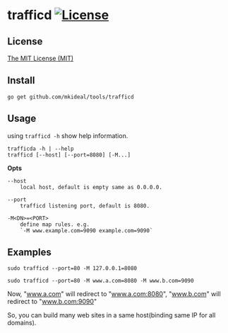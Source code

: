 # trafficd [![License](http://img.shields.io/badge/license-mit-blue.svg?style=flat-square)](https://raw.githubusercontent.com/mkideal/tools/master/LICENSE)

## License

[The MIT License (MIT)](https://raw.githubusercontent.com/mkideal/tools/master/LICENSE)

## Install

```shell
go get github.com/mkideal/tools/trafficd
```

## Usage

using `trafficd -h` show help information.

```
trafficda -h | --help
trafficd [--host] [--port=8080] [-M...]
```

**Opts**

```
--host
	local host, default is empty same as 0.0.0.0.

--port
	trafficd listening port, default is 8080.

-M<DN>=<PORT>
	define map rules. e.g.
	`-M www.example.com=9090 example.com=9090`
```

## Examples

```shell
sudo trafficd --port=80 -M 127.0.0.1=8080
```

```shell
sudo trafficd --port=80 -M www.a.com=8080 -M www.b.com=9090
```

Now, "www.a.com" will redirect to "www.a.com:8080", "www.b.com" will redirect to "www.b.com:9090"

So, you can build many web sites in a same host(binding same IP for all domains).
